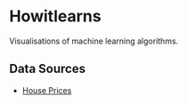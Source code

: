 # Howitlearns

Visualisations of machine learning algorithms.

## Data Sources
- [House Prices](https://www.kaggle.com/competitions/house-prices-advanced-regression-techniques/overview)
